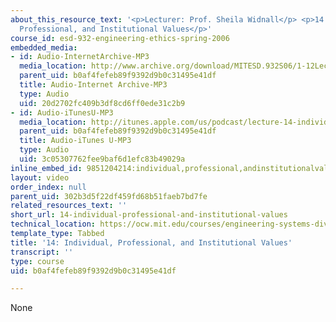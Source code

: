 ```yaml
---
about_this_resource_text: '<p>Lecturer: Prof. Sheila Widnall</p> <p>14: Individual,
  Professional, and Institutional Values</p>'
course_id: esd-932-engineering-ethics-spring-2006
embedded_media:
- id: Audio-InternetArchive-MP3
  media_location: http://www.archive.org/download/MITESD.932S06/1-12Lecture14_IndividualProfessionalAndInstitutionalValues.mp3
  parent_uid: b0af4fefeb89f9392d9b0c31495e41df
  title: Audio-Internet Archive-MP3
  type: Audio
  uid: 20d2702fc409b3df8cd6ff0ede31c2b9
- id: Audio-iTunesU-MP3
  media_location: http://itunes.apple.com/us/podcast/lecture-14-individual-professional/id341597867?i=63739025
  parent_uid: b0af4fefeb89f9392d9b0c31495e41df
  title: Audio-iTunes U-MP3
  type: Audio
  uid: 3c05307762fee9baf6d1efc83b49029a
inline_embed_id: 9851204214:individual,professional,andinstitutionalvalues54475222
layout: video
order_index: null
parent_uid: 302b3d5f22df459fd68b51faeb7bd7fe
related_resources_text: ''
short_url: 14-individual-professional-and-institutional-values
technical_location: https://ocw.mit.edu/courses/engineering-systems-division/esd-932-engineering-ethics-spring-2006/audio-lectures/14-individual-professional-and-institutional-values
template_type: Tabbed
title: '14: Individual, Professional, and Institutional Values'
transcript: ''
type: course
uid: b0af4fefeb89f9392d9b0c31495e41df

---
```

None